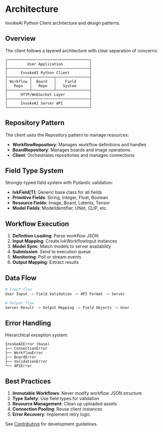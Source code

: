 # Architecture

InvokeAI Python Client architecture and design patterns.

## Overview

The client follows a layered architecture with clear separation of concerns:

```
┌─────────────────────────────────────┐
│         User Application            │
├─────────────────────────────────────┤
│      InvokeAI Python Client         │
├──────────┬──────────┬───────────────┤
│ Workflow │  Board   │    Field      │
│   Repo   │   Repo   │   System      │
├──────────┴──────────┴───────────────┤
│      HTTP/WebSocket Layer           │
├─────────────────────────────────────┤
│      InvokeAI Server API            │
└─────────────────────────────────────┘
```

## Repository Pattern

The client uses the Repository pattern to manage resources:

- **WorkflowRepository**: Manages workflow definitions and handles
- **BoardRepository**: Manages boards and image operations
- **Client**: Orchestrates repositories and manages connections

## Field Type System

Strongly-typed field system with Pydantic validation:

- **IvkField[T]**: Generic base class for all fields
- **Primitive Fields**: String, Integer, Float, Boolean
- **Resource Fields**: Image, Board, Latents, Tensor
- **Model Fields**: ModelIdentifier, UNet, CLIP, etc.

## Workflow Execution

1. **Definition Loading**: Parse workflow JSON
2. **Input Mapping**: Create IvkWorkflowInput instances
3. **Model Sync**: Match models to server availability
4. **Submission**: Send to execution queue
5. **Monitoring**: Poll or stream events
6. **Output Mapping**: Extract results

## Data Flow

```python
# Input flow
User Input -> Field Validation -> API Format -> Server

# Output flow
Server Result -> Output Mapping -> Field Objects -> User
```

## Error Handling

Hierarchical exception system:

```
InvokeAIError (base)
├── ConnectionError
├── WorkflowError
├── BoardError
├── ValidationError
└── APIError
```

## Best Practices

1. **Immutable Workflows**: Never modify workflow JSON structure
2. **Type Safety**: Use field types for validation
3. **Resource Management**: Clean up uploaded assets
4. **Connection Pooling**: Reuse client instances
5. **Error Recovery**: Implement retry logic

See [Contributing](contributing.md) for development guidelines.
